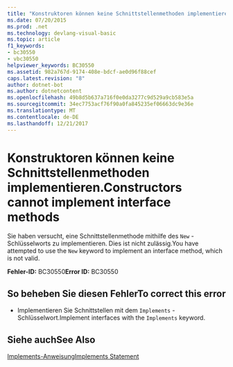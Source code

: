```yaml
---
title: "Konstruktoren können keine Schnittstellenmethoden implementieren."
ms.date: 07/20/2015
ms.prod: .net
ms.technology: devlang-visual-basic
ms.topic: article
f1_keywords:
- bc30550
- vbc30550
helpviewer_keywords: BC30550
ms.assetid: 982a767d-9174-408e-bdcf-ae0d96f88cef
caps.latest.revision: "8"
author: dotnet-bot
ms.author: dotnetcontent
ms.openlocfilehash: 49b8d5b637a716f0e0da3277c9d529a9cb583e5a
ms.sourcegitcommit: 34ec7753acf76f90a0fa845235ef06663dc9e36e
ms.translationtype: MT
ms.contentlocale: de-DE
ms.lasthandoff: 12/21/2017
---
```

# <a name="constructors-cannot-implement-interface-methods"></a><span data-ttu-id="6452f-102">Konstruktoren können keine Schnittstellenmethoden implementieren.</span><span class="sxs-lookup"><span data-stu-id="6452f-102">Constructors cannot implement interface methods</span></span>
<span data-ttu-id="6452f-103">Sie haben versucht, eine Schnittstellenmethode mithilfe des `New` -Schlüsselworts zu implementieren. Dies ist nicht zulässig.</span><span class="sxs-lookup"><span data-stu-id="6452f-103">You have attempted to use the `New` keyword to implement an interface method, which is not valid.</span></span>  
  
 <span data-ttu-id="6452f-104">**Fehler-ID:** BC30550</span><span class="sxs-lookup"><span data-stu-id="6452f-104">**Error ID:** BC30550</span></span>  
  
## <a name="to-correct-this-error"></a><span data-ttu-id="6452f-105">So beheben Sie diesen Fehler</span><span class="sxs-lookup"><span data-stu-id="6452f-105">To correct this error</span></span>  
  
-   <span data-ttu-id="6452f-106">Implementieren Sie Schnittstellen mit dem `Implements` -Schlüsselwort.</span><span class="sxs-lookup"><span data-stu-id="6452f-106">Implement interfaces with the `Implements` keyword.</span></span>  
  
## <a name="see-also"></a><span data-ttu-id="6452f-107">Siehe auch</span><span class="sxs-lookup"><span data-stu-id="6452f-107">See Also</span></span>  
 [<span data-ttu-id="6452f-108">Implements-Anweisung</span><span class="sxs-lookup"><span data-stu-id="6452f-108">Implements Statement</span></span>](../../visual-basic/language-reference/statements/implements-statement.md)  
 
